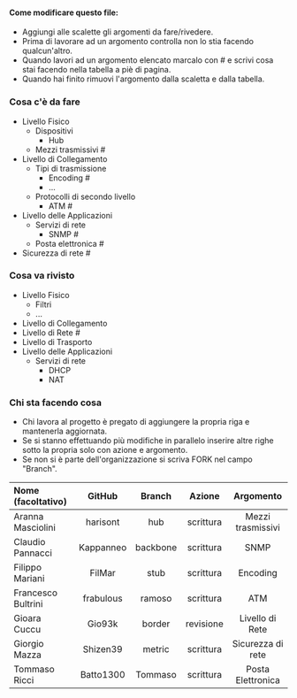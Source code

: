 #### Come modificare questo file:
+ Aggiungi alle scalette gli argomenti da fare/rivedere.
+ Prima di lavorare ad un argomento controlla non lo stia facendo qualcun'altro.
+ Quando lavori ad un argomento elencato marcalo con # e scrivi cosa stai facendo nella tabella a piè di pagina.
+ Quando hai finito rimuovi l'argomento dalla scaletta e dalla tabella.

### Cosa c'è da fare
+ Livello Fisico
  + Dispositivi
    + Hub
  + Mezzi trasmissivi #
+ Livello di Collegamento
  + Tipi di trasmissione
    + Encoding # 
    + ...
  + Protocolli di secondo livello
    + ATM #
+ Livello delle Applicazioni
  + Servizi di rete 
    + SNMP #
  + Posta elettronica #
+ Sicurezza di rete #

### Cosa va rivisto
+ Livello Fisico
  + Filtri
  + ... 
+ Livello di Collegamento
+ Livello di Rete #
+ Livello di Trasporto
+ Livello delle Applicazioni
  + Servizi di rete
    + DHCP
    + NAT

### Chi sta facendo cosa
+ Chi lavora al progetto è pregato di aggiungere la propria riga e mantenerla aggiornata.
+ Se si stanno effettuando più modifiche in parallelo inserire altre righe sotto la propria solo con azione e argomento.
+ Se non si è parte dell'organizzazione si scriva FORK nel campo "Branch".

| Nome (facoltativo) | GitHub       | Branch   | Azione    | Argomento          |
|:-------------------|:------------:|:--------:|:---------:|:------------------:|
| Aranna Masciolini  | harisont     | hub      | scrittura | Mezzi trasmissivi  |
| Claudio Pannacci   | Kappanneo    | backbone | scrittura | SNMP               |
| Filippo Mariani    | FilMar       | stub     | scrittura | Encoding           |
| Francesco Bultrini | frabulous    | ramoso   | scrittura | ATM                |
| Gioara Cuccu       | Gio93k       | border   | revisione | Livello di Rete    |
| Giorgio Mazza      | Shizen39     | metric   | scrittura | Sicurezza di rete  |
| Tommaso Ricci      | Batto1300    | Tommaso  | scrittura | Posta Elettronica  |
